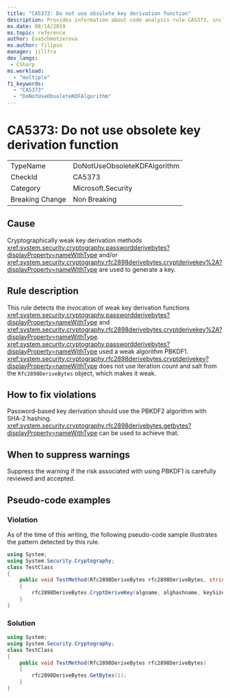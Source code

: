 ```yaml
---
title: "CA5373: Do not use obsolete key derivation function"
description: Provides information about code analysis rule CA5373, including causes, how to fix violations, and when to suppress it.
ms.date: 08/14/2019
ms.topic: reference
author: EvaSchmotzerova
ms.author: filipse
manager: jillfra
dev_langs:
 - CSharp
ms.workload:
  - "multiple"
f1_keywords:
  - "CA5373"
  - "DoNotUseObsoleteKDFAlgorithm"
---
```

# CA5373: Do not use obsolete key derivation function

|||
|-|-|
|TypeName|DoNotUseObsoleteKDFAlgorithm|
|CheckId|CA5373|
|Category|Microsoft.Security|
|Breaking Change|Non Breaking|

## Cause

Cryptographically weak key derivation methods <xref:system.security.cryptography.passwordderivebytes?displayProperty=nameWithType> and/or <xref:system.security.cryptography.rfc2898derivebytes.cryptderivekey%2A?displayProperty=nameWithType> are used to generate a key.

## Rule description

This rule detects the invocation of weak key derivation functions <xref:system.security.cryptography.passwordderivebytes?displayProperty=nameWithType> and <xref:system.security.cryptography.rfc2898derivebytes.cryptderivekey%2A?displayProperty=nameWithType>.
<xref:system.security.cryptography.passwordderivebytes?displayProperty=nameWithType> used a weak algorithm PBKDF1. <xref:system.security.cryptography.rfc2898derivebytes.cryptderivekey?displayProperty=nameWithType> does not use iteration count and salt from the `Rfc2898DeriveBytes` object, which makes it weak.

## How to fix violations

Password-based key derivation should use the PBKDF2 algorithm with SHA-2 hashing. <xref:system.security.cryptography.rfc2898derivebytes.getbytes?displayProperty=nameWithType> can be used to achieve that.

## When to suppress warnings

Suppress the warning if the risk associated with using PBKDF1 is carefully reviewed and accepted.

## Pseudo-code examples

### Violation

As of the time of this writing, the following pseudo-code sample illustrates the pattern detected by this rule.

```csharp
using System;
using System.Security.Cryptography;
class TestClass
{
    public void TestMethod(Rfc2898DeriveBytes rfc2898DeriveBytes, string algname, string alghashname, int keySize, byte[] rgbIV)
    {
        rfc2898DeriveBytes.CryptDeriveKey(algname, alghashname, keySize, rgbIV);
    }
}
```

### Solution

```csharp
using System;
using System.Security.Cryptography;
class TestClass
{
    public void TestMethod(Rfc2898DeriveBytes rfc2898DeriveBytes)
    {
        rfc2898DeriveBytes.GetBytes(1);
    }
}
```